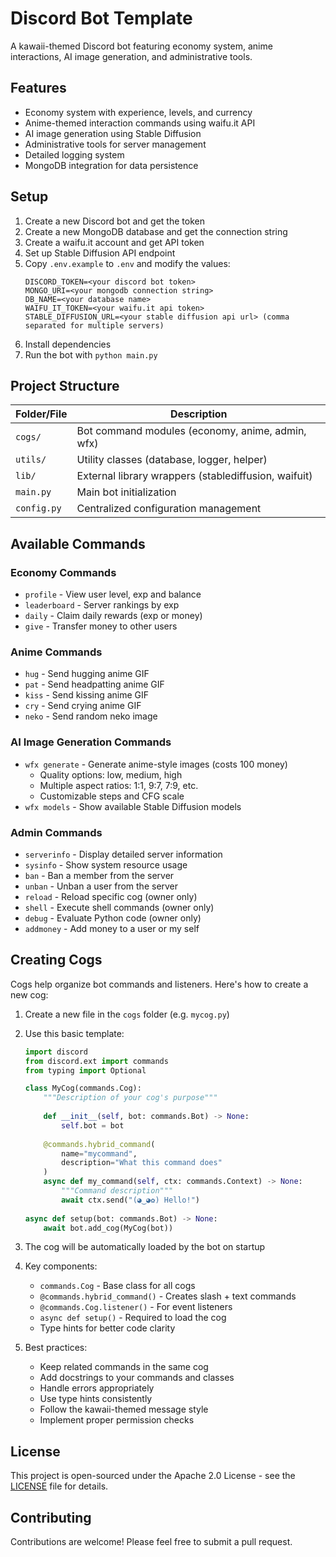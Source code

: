 # Discord Bot Template
A kawaii-themed Discord bot featuring economy system, anime interactions, AI image generation, and administrative tools.

## Features
- Economy system with experience, levels, and currency
- Anime-themed interaction commands using waifu.it API
- AI image generation using Stable Diffusion
- Administrative tools for server management
- Detailed logging system
- MongoDB integration for data persistence

## Setup
1. Create a new Discord bot and get the token
2. Create a new MongoDB database and get the connection string
3. Create a waifu.it account and get API token
4. Set up Stable Diffusion API endpoint
5. Copy `.env.example` to `.env` and modify the values:
   ```
   DISCORD_TOKEN=<your discord bot token>
   MONGO_URI=<your mongodb connection string>
   DB_NAME=<your database name>
   WAIFU_IT_TOKEN=<your waifu.it api token>
   STABLE_DIFFUSION_URL=<your stable diffusion api url> (comma separated for multiple servers)
   ```
6. Install dependencies
7. Run the bot with `python main.py`

## Project Structure
| Folder/File | Description |
| --- | --- |
| `cogs/` | Bot command modules (economy, anime, admin, wfx) |
| `utils/` | Utility classes (database, logger, helper) |
| `lib/` | External library wrappers (stablediffusion, waifuit) |
| `main.py` | Main bot initialization |
| `config.py` | Centralized configuration management |

## Available Commands

### Economy Commands
- `profile` - View user level, exp and balance
- `leaderboard` - Server rankings by exp
- `daily` - Claim daily rewards (exp or money)
- `give` - Transfer money to other users

### Anime Commands
- `hug` - Send hugging anime GIF
- `pat` - Send headpatting anime GIF
- `kiss` - Send kissing anime GIF
- `cry` - Send crying anime GIF
- `neko` - Send random neko image

### AI Image Generation Commands
- `wfx generate` - Generate anime-style images (costs 100 money)
  - Quality options: low, medium, high
  - Multiple aspect ratios: 1:1, 9:7, 7:9, etc.
  - Customizable steps and CFG scale
- `wfx models` - Show available Stable Diffusion models

### Admin Commands
- `serverinfo` - Display detailed server information
- `sysinfo` - Show system resource usage
- `ban` - Ban a member from the server
- `unban` - Unban a user from the server
- `reload` - Reload specific cog (owner only)
- `shell` - Execute shell commands (owner only)
- `debug` - Evaluate Python code (owner only)
- `addmoney` - Add money to a user or my self

## Creating Cogs
Cogs help organize bot commands and listeners. Here's how to create a new cog:

1. Create a new file in the `cogs` folder (e.g. `mycog.py`)

2. Use this basic template:
   ```python
   import discord
   from discord.ext import commands
   from typing import Optional

   class MyCog(commands.Cog):
       """Description of your cog's purpose"""
       
       def __init__(self, bot: commands.Bot) -> None:
           self.bot = bot
           
       @commands.hybrid_command(
           name="mycommand",
           description="What this command does"
       )
       async def my_command(self, ctx: commands.Context) -> None:
           """Command description"""
           await ctx.send("(◕‿◕✿) Hello!")
           
   async def setup(bot: commands.Bot) -> None:
       await bot.add_cog(MyCog(bot))
   ```

3. The cog will be automatically loaded by the bot on startup

4. Key components:
   - `commands.Cog` - Base class for all cogs
   - `@commands.hybrid_command()` - Creates slash + text commands
   - `@commands.Cog.listener()` - For event listeners
   - `async def setup()` - Required to load the cog
   - Type hints for better code clarity

5. Best practices:
   - Keep related commands in the same cog
   - Add docstrings to your commands and classes
   - Handle errors appropriately
   - Use type hints consistently
   - Follow the kawaii-themed message style
   - Implement proper permission checks

## License
This project is open-sourced under the Apache 2.0 License - see the [LICENSE](LICENSE) file for details.

## Contributing
Contributions are welcome! Please feel free to submit a pull request.